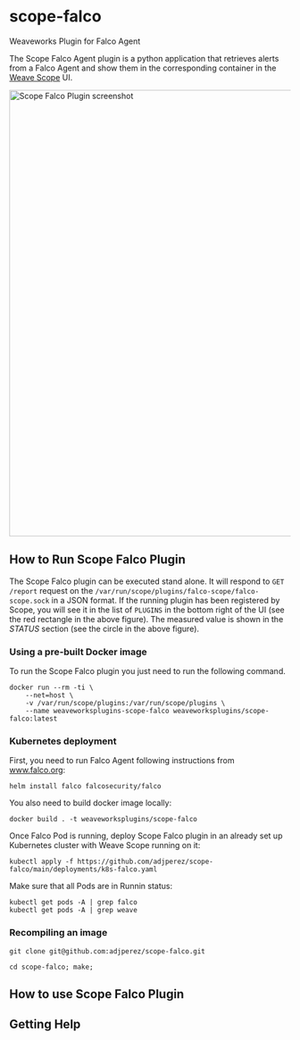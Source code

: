 # scope-falco
Weaveworks Plugin for Falco Agent

The Scope Falco Agent plugin is a python application that retrieves alerts from a Falco Agent and show them in the corresponding container in the [Weave Scope](https://github.com/weaveworks/scope) UI.

<img src="images/Falco_scope.png" width="800" alt="Scope Falco Plugin screenshot" align="center">

## How to Run Scope Falco Plugin

The Scope Falco plugin can be executed stand alone.
It will respond to `GET /report` request on the `/var/run/scope/plugins/falco-scope/falco-scope.sock` in a JSON format.
If the running plugin has been registered by Scope, you will see it in the list of `PLUGINS` in the bottom right of the UI (see the red rectangle in the above figure).
The measured value is shown in the *STATUS* section (see the circle in the above figure).

### Using a pre-built Docker image


To run the Scope Falco plugin you just need to run the following command.

```
docker run --rm -ti \
	--net=host \
	-v /var/run/scope/plugins:/var/run/scope/plugins \
	--name weaveworksplugins-scope-falco weaveworksplugins/scope-falco:latest
```

### Kubernetes deployment

First, you need to run Falco Agent following instructions from www.falco.org:
```
helm install falco falcosecurity/falco
```

You also need to build docker image locally:
```
docker build . -t weaveworksplugins/scope-falco
```

Once Falco Pod is running,  deploy Scope Falco plugin in an already set up Kubernetes cluster with Weave Scope running on it:

```
kubectl apply -f https://github.com/adjperez/scope-falco/main/deployments/k8s-falco.yaml
```

Make sure that all Pods are in Runnin status:

```
kubectl get pods -A | grep falco
kubectl get pods -A | grep weave
```

### Recompiling an image

```
git clone git@github.com:adjperez/scope-falco.git

cd scope-falco; make;
```

## How to use Scope Falco Plugin


## Getting Help


